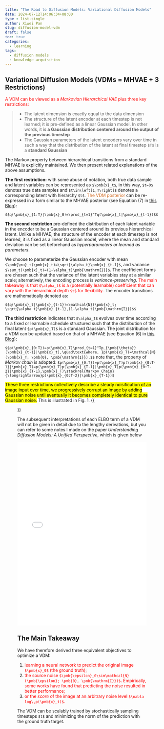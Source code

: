 ```yaml
---
title: "The Road to Diffusion Models: Variational Diffusion Models"
date: 2024-07-12T14:06:34+08:00
type : list-single
author: Xiwei Pan
slug: diffusion-model-vdm
draft: false
toc: true
categories:
  - learning
tags:
  - diffusion models
  - knowledge acquisition
---
```

## Variational Diffusion Models (VDMs = MHVAE + 3 Restrictions)

<font color=Red>A VDM can be viewed as a *Markovian Hierarchical VAE* plus three key restrictions:</font>
> - The latent dimension is exactly equal to the data dimension
> - The structure of the latent encoder at each timestep is not learned; it is pre-defined as a linear Gaussian model. In other words, it is **a Gaussian distribution centered around the output of the previous timestep**
> - The Gaussian parameters of the latent encoders vary over time in such a way that the distribution of the latent at final timestep `$T$` is a **standard Gaussian**

The Markov property between hierarchical transitions from a standard MHVAE is explicitly maintained. We then present related explanations of the above assumptions.

**The first restriction:** with some abuse of notation, both true data sample and latent variables can be represented as `$\pmb{x}_t$`, in this way, `$t=0$` denotes true data samples and `$t\in\left[1,T\right]$` denotes a corresponding latent with hierarchy `$t$`. <font color=Chocolate>The VDM posterior</font> can be re-expressed in a form similar to the MHVAE posterior (see Equation (7) in [this Blog](https://xiweipan.com/en/2024/07/10/knowledge-acquisition/)):

`$$q(\pmb{x}_{1:T}|\pmb{x}_0)=\prod_{t=1}^Tq(\pmb{x}_t|\pmb{x}_{t-1})$$`

**The second restriction** pre-defined the distribution of each latent variable in the encoder to be a Gaussian centered around its previous hierarchical latent. Unlike a MHVAE, the structure of the encoder at each timestep is not learned, it is fixed as a linear Gaussian model, where the mean and standard deviation can be set beforehand as *hyperparameters or learned as parameters*.

We choose to parameterize the Gaussian encoder with mean `$\pmb{\mu}_t(\pmb{x}_t)=\sqrt{\alpha_t}\pmb{x}_{t-1}$`, and variance `$\sum_t(\pmb{x}_t)=(1-\alpha_t)\pmb{\mathrm{I}}$`. The coefficient forms are chosen such that the variance of the latent variables stay at a similar scale; alternatively, the encoding process is *variance-preserving*. <font color=Red>The main takeaway is that `$\alpha_t$` is a (potentially learnable) coefficient that can vary with the hierarchical depth `$t$` for flexibility.</font> The encoder transitions are mathematically denoted as:

`$$q(\pmb{x}_t|\pmb{x}_{t-1})=\mathcal{N}(\pmb{x}_t; \sqrt{\alpha_t}\pmb{x}_{t-1},(1-\alpha_t)\pmb{\mathrm{I}})$$`

**The third restriction** indicates that `$\alpha_t$` evolves over time according to a fixed or learnable schedule structured such that the distribution of the final latent `$p(\pmb{x}_T)$` is a standard Gaussian. The joint distribution for a VDM can be updated based on that of a MHVAE (see Equation (6) in [this Blog](https://xiweipan.com/en/2024/07/10/knowledge-acquisition/)):

`$$p(\pmb{x}_{0:T})=p(\pmb{x}_T)\prod_{t=1}^Tp_{\pmb{\theta}}(\pmb{x}_{t-1}|\pmb{x}_t),\quad\text{where, }p(\pmb{x}_T)=\mathcal{N}(\pmb{x}_T; \pmb{0}, \pmb{\mathrm{I}}),$$`
note that, the property of *Markov chain* is adopted: `$p(\pmb{x}_{0:T})=p(\pmb{x}_T)p(\pmb{x}_{0:T-1}|\pmb{x}_T)=p(\pmb{x}_T)p(\pmb{x}_{T-1}|\pmb{x}_T)p(\pmb{x}_{0:T-2}|\pmb{x}_{T-1},\pmb{x}_T)\stackrel{Markov Chain}{\longrightarrow}p(\pmb{x}_{0:T-2}|\pmb{x}_{T-1})$`

<mark>These three restrictions collectively describe a steady noisification of an image input over time, we progressively corrupt an image by adding Gaussian noise until eventually it becomes completely identical to pure Gaussian noise.</mark> This is illustrated in Fig. 1.
{{<figure src="/figures/blogFigs/diffusionModel/diffusion_fig4.png" caption="Figure 1: A visual representation of a VDM. Each encoding process is modeled as a Gaussian distribution that uses the output of the previous state as its mean." width="800">}}

The subsequent interpretations of each ELBO term of a VDM will not be given in detail due to the lengthy derivations, but you can refer to some notes I made on the paper *Understanding Diffusion Models: A Unified Perspective*, which is given below <i class="fa fa-level-down" aria-hidden="true"></i>

<embed src="/files/VDM_Notes.pdf" type="application/pdf" width="100%" height="600px" />

## The Main Takeaway

We have therefore derived three equivalent objectives to optimize a VDM:
1. <font color=Red>learning a neural network to predict the original image `$\pmb{x}_0$` (the ground truth);</font>
2. <font color=Red>the source noise `$\pmb{\epsilon}_0\sim\mathcal{N}(\pmb{\epsilon}; \pmb{0}, \pmb{\mathrm{I}})$`. Empirically, some works have found that predicting the noise resulted in better performance;</font>
3. <font color=Red>or the *score* of the image at an arbitrary noise level `$\nabla log\,p(\pmb{x}_t)$`.</font>

The VDM can be scalably trained by stochastically sampling timesteps `$t$` and minimizing the norm of the prediction with the ground truth target.